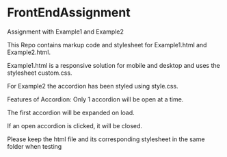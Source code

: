 # FrontEndAssignment
Assignment with Example1 and Example2

This Repo contains markup code and stylesheet for Example1.html and Example2.html. 

Example1.html is a responsive solution for mobile and desktop and uses the stylesheet custom.css.

For Example2 the accordion has been styled using style.css.

Features of Accordion:
Only 1 accordion will be open at a time. 

The first accordion will be expanded on load. 

If an open accordion is clicked, it will be closed.  

Please keep the html file and its corresponding stylesheet in the same folder when testing

